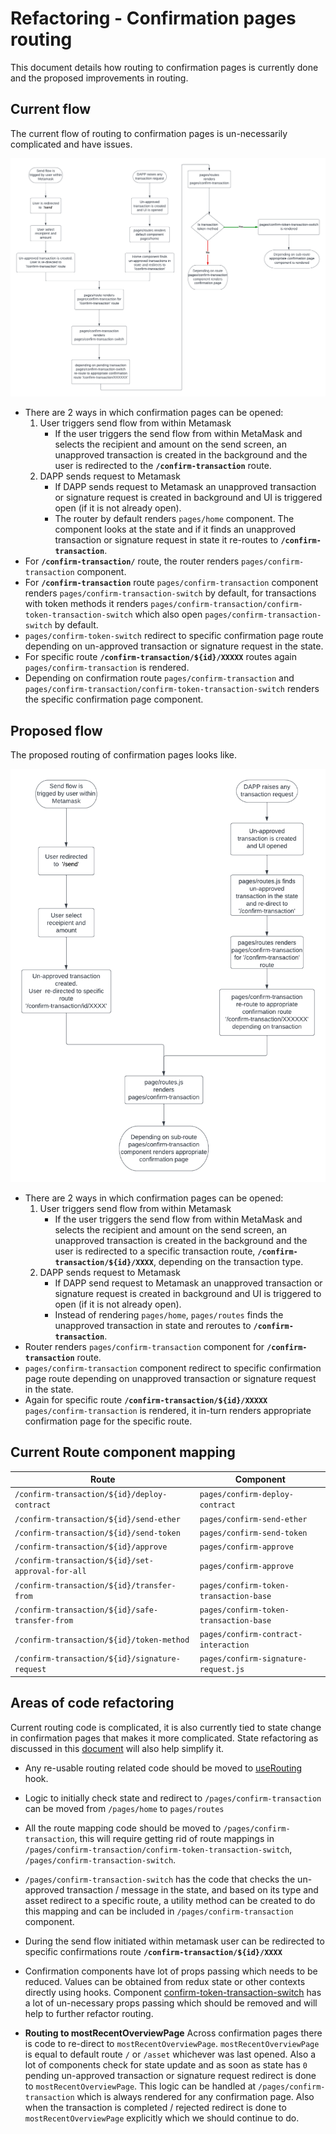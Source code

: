 # Refactoring - Confirmation pages routing

This document details how routing to confirmation pages is currently done and the proposed improvements in routing.

## Current flow

The current flow of routing to confirmation pages is un-necessarily complicated and have issues.

![Confirmation Pages Routing - Current](https://raw.githubusercontent.com/MetaMask/metamask-extension/develop/docs/confirmation-refactoring/confirmation-pages-routing/current.png)

- There are 2 ways in which confirmation pages can be opened:
  1. User triggers send flow from within Metamask
     - If the user triggers the send flow from within MetaMask and selects the recipient and amount on the send screen, an unapproved transaction is created in the background and the user is redirected to the **`/confirm-transaction`** route.
  2. DAPP sends request to Metamask
     - If DAPP sends request to Metamask an unapproved transaction or signature request is created in background and UI is triggered open (if it is not already open).
     - The router by default renders `pages/home` component. The component looks at the state and if it finds an unapproved transaction or signature request in state it re-routes to **`/confirm-transaction`**.
- For **`/confirm-transaction/`** route, the router renders `pages/confirm-transaction` component.
- For **`/confirm-transaction`** route `pages/confirm-transaction` component renders `pages/confirm-transaction-switch` by default, for transactions with token methods it renders `pages/confirm-transaction/confirm-token-transaction-switch` which also open `pages/confirm-transaction-switch` by default.
- `pages/confirm-token-switch` redirect to specific confirmation page route depending on un-approved transaction or signature request in the state.
- For specific route **`/confirm-transaction/${id}/XXXXX`** routes again `pages/confirm-transaction` is rendered.
- Depending on confirmation route `pages/confirm-transaction` and `pages/confirm-transaction/confirm-token-transaction-switch` renders the specific confirmation page component.

## Proposed flow

The proposed routing of confirmation pages looks like.

![Confirmation Pages Routing - Proposed](https://raw.githubusercontent.com/MetaMask/metamask-extension/develop/docs/confirmation-refactoring/confirmation-pages-routing/proposed.png)

- There are 2 ways in which confirmation pages can be opened:
  1. User triggers send flow from within Metamask
     - If the user triggers the send flow from within MetaMask and selects the recipient and amount on the send screen, an unapproved transaction is created in the background and the user is redirected to a specific transaction route, **`/confirm-transaction/${id}/XXXX`**, depending on the transaction type.
  2. DAPP sends request to Metamask
     - If DAPP send request to Metamask an unapproved transaction or signature request is created in background and UI is triggered to open (if it is not already open).
     - Instead of rendering `pages/home`, `pages/routes` finds the unapproved transaction in state and reroutes to **`/confirm-transaction`**.
- Router renders `pages/confirm-transaction` component for **`/confirm-transaction`** route.
- `pages/confirm-transaction` component redirect to specific confirmation page route depending on unapproved transaction or signature request in the state.
- Again for specific route **`/confirm-transaction/${id}/XXXXX`** `pages/confirm-transaction` is rendered, it in-turn renders appropriate confirmation page for the specific route.

## Current Route component mapping

| Route                                             | Component                              |
| ------------------------------------------------- | -------------------------------------- |
| `/confirm-transaction/${id}/deploy-contract`      | `pages/confirm-deploy-contract`        |
| `/confirm-transaction/${id}/send-ether`           | `pages/confirm-send-ether`             |
| `/confirm-transaction/${id}/send-token`           | `pages/confirm-send-token`             |
| `/confirm-transaction/${id}/approve`              | `pages/confirm-approve`                |
| `/confirm-transaction/${id}/set-approval-for-all` | `pages/confirm-approve`                |
| `/confirm-transaction/${id}/transfer-from`        | `pages/confirm-token-transaction-base` |
| `/confirm-transaction/${id}/safe-transfer-from`   | `pages/confirm-token-transaction-base` |
| `/confirm-transaction/${id}/token-method`         | `pages/confirm-contract-interaction`   |
| `/confirm-transaction/${id}/signature-request`    | `pages/confirm-signature-request.js`   |

## Areas of code refactoring

Current routing code is complicated, it is also currently tied to state change in confirmation pages that makes it more complicated. State refactoring as discussed in this [document](https://github.com/MetaMask/metamask-extension/tree/develop/docs/confirmation-refactoring/confirmation-state-management) will also help simplify it.

- Any re-usable routing related code should be moved to [useRouting](https://github.com/MetaMask/metamask-extension/blob/develop/ui/hooks/useRouting.js) hook.
- Logic to initially check state and redirect to `/pages/confirm-transaction` can be moved from `/pages/home` to `pages/routes`
- All the route mapping code should be moved to `/pages/confirm-transaction`, this will require getting rid of route mappings in `/pages/confirm-transaction/confirm-token-transaction-switch`, `/pages/confirm-transaction-switch`.
- `/pages/confirm-transaction-switch` has the code that checks the un-approved transaction / message in the state, and based on its type and asset redirect to a specific route, a utility method can be created to do this mapping and can be included in `/pages/confirm-transaction` component.
- During the send flow initiated within metamask user can be redirected to specific confirmations route **`/confirm-transaction/${id}/XXXX`**
- Confirmation components have lot of props passing which needs to be reduced. Values can be obtained from redux state or other contexts directly using hooks. Component [confirm-token-transaction-switch](https://github.com/MetaMask/metamask-extension/blob/develop/ui/pages/confirm-transaction/confirm-token-transaction-switch.js) has a lot of un-necessary props passing which should be removed and will help to further refactor routing.

- **Routing to mostRecentOverviewPage**
  Across confirmation pages there is code to re-direct to `mostRecentOverviewPage`. `mostRecentOverviewPage` is equal to default route `/` or `/asset` whichever was last opened.
  Also a lot of components check for state update and as soon as state has `0` pending un-approved transaction or signature request redirect is done to `mostRecentOverviewPage`. This logic can be handled at `/pages/confirm-transaction` which is always rendered for any confirmation page.
  Also when the transaction is completed / rejected redirect is done to `mostRecentOverviewPage` explicitly which we should continue to do.
